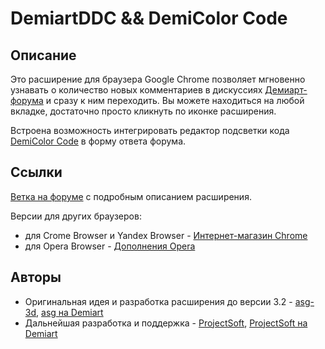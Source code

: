 # DemiartDDC && DemiColor Code

## Описание
Это расширение для браузера Google Chrome позволяет мгновенно узнавать о количество новых комментариев в дискуссиях [Демиарт-форума](http://demiart.ru/forum/index.php?) и сразу к ним переходить. Вы можете находиться на любой вкладке, достаточно просто кликнуть по иконке расширения.

Встроена возможность интегрировать редактор подсветки кода [DemiColor Code](https://demicolor.demiart.ru/) в форму ответа форума. 

## Ссылки
[Ветка на форуме](http://demiart.ru/forum/index.php?showtopic=231647) с подробным описанием расширения.

Версии для других браузеров:
- для Crome Browser и Yandex Browser - [Интернет-магазин Chrome](https://chrome.google.com/webstore/detail/demiart-discussion-count/jpbpbenadfnimgnmgipcbbplldlalohm?hl=ru)
- для Opera Browser - [Дополнения Opera](https://addons.opera.com/ru/extensions/details/demiart-discussion-count-ddc/)

## Авторы
- Оригинальная идея и разработка расширения до версии 3.2 - [asg-3d](https://github.com/asg-3d), [asg на Demiart](https://demiart.ru/forum/index.php?showuser=140748)
- Дальнейшая разработка и поддержка - [ProjectSoft](https://github.com/ProjectSoft-STUDIONIONS/), [ProjectSoft на Demiart](https://demiart.ru/forum/index.php?showuser=1393929)
